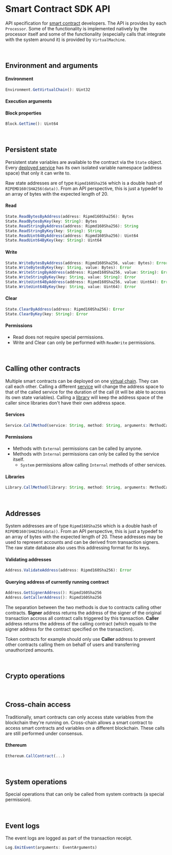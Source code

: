 # Smart Contract SDK API

API specification for [smart contract](../../../terminology.md) developers. The API is provides by each `Processor`. Some of the functionality is implemented natively by the processor itself and some of the functionality (especially calls that integrate with the system around it) is provided by `VirtualMachine`.

&nbsp;
## Environment and arguments

#### Environment

```ts
Environment.GetVirtualChain(): Uint32
```

#### Execution arguments

#### Block properties

```ts
Block.GetTime(): Uint64
```

&nbsp;
## Persistent state

Persistent state variables are available to the contract via the `State` object. Every [deployed service](../../../terminology.md) has its own isolated variable namespace (address space) that only it can write to.

Raw state addresses are of type `Ripmd160Sha256` which is a double hash of `RIPEMD160(SHA256(data))`. From an API perspective, this is just a typedef to an array of bytes with the expected length of 20.

#### Read

```ts
State.ReadBytesByAddress(address: Ripmd160Sha256): Bytes
State.ReadBytesByKey(key: String): Bytes
State.ReadStringByAddress(address: Ripmd160Sha256): String
State.ReadStringByKey(key: String): String
State.ReadUint64ByAddress(address: Ripmd160Sha256): Uint64
State.ReadUint64ByKey(key: String): Uint64
```

#### Write

```ts
State.WriteBytesByAddress(address: Ripmd160Sha256, value: Bytes): Error
State.WriteBytesByKey(key: String, value: Bytes): Error
State.WriteStringByAddress(address: Ripmd160Sha256, value: String): Error
State.WriteStringByKey(key: String, value: String): Error
State.WriteUint64ByAddress(address: Ripmd160Sha256, value: Uint64): Error
State.WriteUint64ByKey(key: String, value: Uint64): Error
```

#### Clear

```ts
State.ClearByAddress(address: Ripmd160Sha256): Error
State.ClearByKey(key: String): Error
```

#### Permissions
* Read does not require special permissions.
* Write and Clear can only be performed with `ReadWrite` permissions.

&nbsp;
## Calling other contracts

Multiple smart contracts can be deployed on one [virtual chain](../../../terminology.md). They can call each other. Calling a different [service](../../../terminology.md) will change the address space to that of the called service for the duration of the call (it will be able to access its own state variables). Calling a [library](../../../terminology.md) will keep the address space of the caller since libraries don't have their own address space.

#### Services

```ts
Service.CallMethod(service: String, method: String, arguments: MethodCallArguments): MethodCallResult
```

#### Permissions
* Methods with `External` permissions can be called by anyone.
* Methods with `Internal` permissions can only be called by the service itself.
  * `System` permissions allow calling `Internal` methods of other services.

#### Libraries

```ts
Library.CallMethod(library: String, method: String, arguments: MethodCallArguments): MethodCallResult
```

&nbsp;
## Addresses

System addresses are of type `Ripmd160Sha256` which is a double hash of `RIPEMD160(SHA256(data))`. From an API perspective, this is just a typedef to an array of bytes with the expected length of 20. These addresses may be used to represent accounts and can be derived from transaction signers. The raw state database also uses this addressing format for its keys.

#### Validating addresses

```ts
Address.ValidateAddress(address: Ripmd160Sha256): Error
```

#### Querying address of currently running contract

```ts
Address.GetSignerAddress(): Ripmd160Sha256
Address.GetCallerAddress(): Ripmd160Sha256
```

The separation between the two methods is due to contracts calling other contracts. **Signer** address returns the address of the signer of the original transaction accross all contract calls triggered by this transaction. **Caller** address returns the address of the calling contract (which equals to the signer address for the contract specified on the transaction).

Token contracts for example should only use **Caller** address to prevent other contracts calling them on behalf of users and transferring unauthorized amounts.

&nbsp;
## Crypto operations

&nbsp;
## Cross-chain access

Traditionally, smart contracts can only access state variables from the blockchain they're running on. Cross-chain allows a smart contract to access smart contracts and variables on a different blockchain. These calls are still performed under consensus.

#### Ethereum

```ts
Ethereum.CallContract(...)
```

&nbsp;
## System operations

Special operations that can only be called from system contracts (a special permission).

&nbsp;
## Event logs

The event logs are logged as part of the transaction receipt. 

```ts
Log.EmitEvent(arguments: EventArguments)
```
